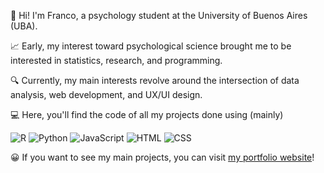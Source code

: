 👋 Hi! I'm Franco, a psychology student at the University of Buenos Aires (UBA).

📈 Early, my interest toward psychological science brought me to be interested in statistics, research, and programming. 

🔍 Currently, my main interests revolve around the intersection of data analysis, web development, and UX/UI design.

💻 Here, you'll find the code of all my projects done using (mainly)

![R](https://img.shields.io/badge/-R-black?style=flat-square&logo=R&link=https://github.com/francosbenitez/)
![Python](https://img.shields.io/badge/-Python-black?style=flat-square&logo=python&link=https://github.com/francosbenitez/)
![JavaScript](https://img.shields.io/badge/-JavaScript-black?style=flat-square&logo=javascript&link=https://github.com/francosbenitez/)
![HTML](https://img.shields.io/badge/-HTML-black?style=flat-square&logo=HTML5&link=https://github.com/francosbenitez/)
![CSS](https://img.shields.io/badge/-CSS-black?style=flat-square&logo=CSS3&link=https://github.com/francosbenitez/)

😀 If you want to see my main projects, you can visit [my portfolio website](https://francosbenitez.github.io)!
